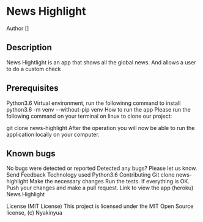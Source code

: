# News Highlight
Author
[]



## Description
News Hightlight is an app that shows all the global news. And allows a user to do a custom check

## Prerequisites
 Python3.6
 Virtual environment, run the followinng command to install python3.6 -m venv --without-pip venv
How to run the app
Please run the following command on your terminal on linux to clone our project:

git clone news-highlight After the operation you will now be able to run the application locally on your computer.

## Known bugs
 No bugs were detected or reported
 Detected any bugs? Please let us know. Send Feedback
Technology used
 Python3.6
Contributing
Git clone news-highlight
Make the necessary changes
Run the tests.
If everything is OK. Push your changes and make a pull request.
Link to view the app (heroku)
News Highlight

License (MIT License)
This project is licensed under the MIT Open Source license, (c) Nyakinyua

